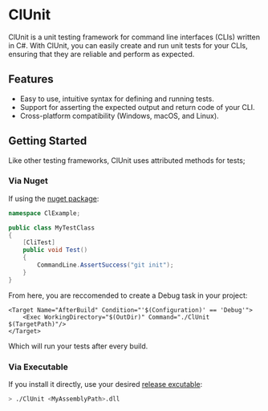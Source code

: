 # ClUnit

ClUnit is a unit testing framework for command line interfaces (CLIs) written in C#. 
With ClUnit, you can easily create and run unit tests for your CLIs, ensuring that 
they are reliable and perform as expected.

## Features

- Easy to use, intuitive syntax for defining and running tests.
- Support for asserting the expected output and return code of your CLI.
- Cross-platform compatibility (Windows, macOS, and Linux).

## Getting Started

Like other testing frameworks, ClUnit uses attributed methods for tests;

### Via Nuget

If using the [nuget package](...):

```cs
namespace ClExample;

public class MyTestClass
{
    [CliTest]
    public void Test()
    {
        CommandLine.AssertSuccess("git init");
    }
}
```

From here, you are reccomended to create a Debug task in your project:

```msbuild
<Target Name="AfterBuild" Condition="'$(Configuration)' == 'Debug'">
    <Exec WorkingDirectory="$(OutDir)" Command="./ClUnit $(TargetPath)"/>
</Target>
```

Which will run your tests after every build.

### Via Executable

If you install it directly, use your desired [release excutable](https://github.com/zeplar-exe/ClUnit/releases/):

```bash
> ./ClUnit <MyAssemblyPath>.dll
```
